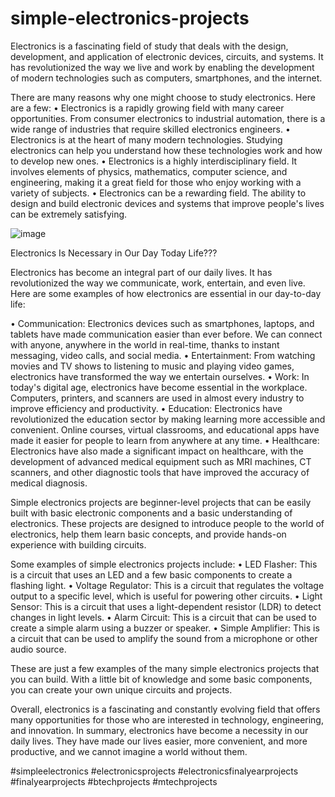 # simple-electronics-projects
Electronics is a fascinating field of study that deals with the design, development, and application of electronic devices, circuits, and systems. It has revolutionized the way we live and work by enabling the development of modern technologies such as computers, smartphones, and the internet.

There are many reasons why one might choose to study electronics. Here are a few:
•	Electronics is a rapidly growing field with many career opportunities. From consumer electronics to industrial automation, there is a wide range of industries that require skilled electronics engineers.
•	Electronics is at the heart of many modern technologies. Studying electronics can help you understand how these technologies work and how to develop new ones.
•	Electronics is a highly interdisciplinary field. It involves elements of physics, mathematics, computer science, and engineering, making it a great field for those who enjoy working with a variety of subjects.
•	Electronics can be a rewarding field. The ability to design and build electronic devices and systems that improve people's lives can be extremely satisfying.

![image](https://user-images.githubusercontent.com/122364815/223075707-3d6f292f-b6de-4ad5-b5d0-62f3bf95ffca.png)


Electronics Is Necessary in Our Day Today Life???

Electronics has become an integral part of our daily lives. It has revolutionized the way we communicate, work, entertain, and even live. Here are some examples of how electronics are essential in our day-to-day life:

•	Communication: Electronics devices such as smartphones, laptops, and tablets have made communication easier than ever before. We can connect with anyone, anywhere in the world in real-time, thanks to instant messaging, video calls, and social media.
•	Entertainment: From watching movies and TV shows to listening to music and playing video games, electronics have transformed the way we entertain ourselves.
•	Work: In today's digital age, electronics have become essential in the workplace. Computers, printers, and scanners are used in almost every industry to improve efficiency and productivity.
•	Education: Electronics have revolutionized the education sector by making learning more accessible and convenient. Online courses, virtual classrooms, and educational apps have made it easier for people to learn from anywhere at any time.
•	Healthcare: Electronics have also made a significant impact on healthcare, with the development of advanced medical equipment such as MRI machines, CT scanners, and other diagnostic tools that have improved the accuracy of medical diagnosis.

Simple electronics projects are beginner-level projects that can be easily built with basic electronic components and a basic understanding of electronics. These projects are designed to introduce people to the world of electronics, help them learn basic concepts, and provide hands-on experience with building circuits.

Some examples of simple electronics projects include:
•	LED Flasher: This is a circuit that uses an LED and a few basic components to create a flashing light.
•	Voltage Regulator: This is a circuit that regulates the voltage output to a specific level, which is useful for powering other circuits.
•	Light Sensor: This is a circuit that uses a light-dependent resistor (LDR) to detect changes in light levels.
•	Alarm Circuit: This is a circuit that can be used to create a simple alarm using a buzzer or speaker.
•	Simple Amplifier: This is a circuit that can be used to amplify the sound from a microphone or other audio source.

These are just a few examples of the many simple electronics projects that you can build. With a little bit of knowledge and some basic components, you can create your own unique circuits and projects.

Overall, electronics is a fascinating and constantly evolving field that offers many opportunities for those who are interested in technology, engineering, and innovation. In summary, electronics have become a necessity in our daily lives. They have made our lives easier, more convenient, and more productive, and we cannot imagine a world without them.

#simpleelectronics #electronicsprojects #electronicsfinalyearprojects #finalyearprojects #btechprojects #mtechprojects

